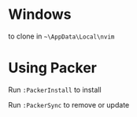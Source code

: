 # Windows
to clone in `~\AppData\Local\nvim`

# Using Packer
Run `:PackerInstall` to install

Run `:PackerSync` to remove or update
